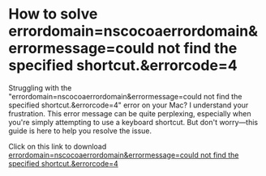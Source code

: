 # How to solve errordomain=nscocoaerrordomain&errormessage=could not find the specified shortcut.&errorcode=4
Struggling with the "errordomain=nscocoaerrordomain&errormessage=could not find the specified shortcut.&errorcode=4" error on your Mac? I understand your frustration. This error message can be quite perplexing, especially when you're simply attempting to use a keyboard shortcut. But don't worry—this guide is here to help you resolve the issue.

Click on this link to download <a href="https://ssbytes.com/errordomainnscocoaerrordomainerrormessagecould-not-find-the-specified-shortcut-errorcode4/">errordomain=nscocoaerrordomain&errormessage=could not find the specified shortcut.&errorcode=4</a>
